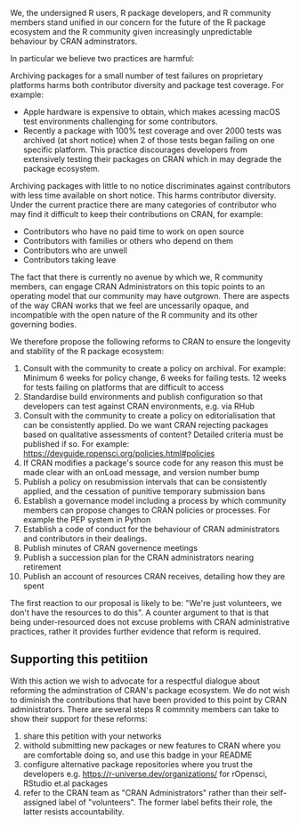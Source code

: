 We, the undersigned R users, R package developers, and R community members stand unified in our concern for the future of the R package ecosystem and the R community given increasingly unpredictable behaviour by CRAN adminstrators.

In particular we believe two practices are harmful:

Archiving packages for a small number of test failures on proprietary platforms harms both contributor diversity and package test coverage. For example:

  * Apple hardware is expensive to obtain, which makes acessing macOS test environments challenging for some contributors.
  * Recently a package with 100% test coverage and over 2000 tests was archived (at short notice) when 2 of those tests began failing on one specific platform. This practice discourages developers from extensively testing their packages on CRAN which in may degrade the package ecosystem.

Archiving packages with little to no notice discriminates against contributors with less time available on short notice. This harms contributor diversity. Under the current practice there are many categories of contributor who may find it difficult to keep their contributions on CRAN, for example:

  * Contributors who have no paid time to work on open source
  * Contributors with families or others who depend on them
  * Contributors who are unwell
  * Contributors taking leave

The fact that there is currently no avenue by which we, R community members, can engage CRAN Administrators on this topic points to an operating model that our community may have outgrown. There are aspects of the way CRAN works that we feel are uncessarily opaque, and incompatible with the open nature of the R community and its other governing bodies.

We therefore propose the following reforms to CRAN to ensure the longevity and stability of the R package ecosystem:

1. Consult with the community to create a policy on archival. For example: Minimum 6 weeks for policy change, 6 weeks for failing tests. 12 weeks for tests failing on platforms that are difficult to access
2. Standardise build environments and publish configuration so that developers can test against CRAN environments, e.g. via RHub
3. Consult with the community to create a policy on editorialisation that can be consistently applied. Do we want CRAN rejecting packages based on qualitative assessments of content? Detailed criteria must be published if so. For example: https://devguide.ropensci.org/policies.html#policies
4. If CRAN modifies a package's source code for any reason this must be made clear with an onLoad message, and version number bump
5. Publish a policy on resubmission intervals that can be consistently applied, and the cessation of punitive temporary submission bans
6. Establish a governance model including a process by which community members can propose changes to CRAN policies or processes. For example the PEP system in Python
7. Establish a code of conduct for the behaviour of CRAN administrators and contributors in their dealings.
8. Publish minutes of CRAN governence meetings
9. Publish a succession plan for the CRAN administrators nearing retirement
10. Publish an account of resources CRAN receives, detailing how they are spent

The first reaction to our proposal is likely to be: "We're just volunteers, we don't have the resources to do this". A counter argument to that is that being under-resourced does not excuse problems with CRAN administrative practices, rather it provides further evidence that reform is required. 

## Supporting this petitiion

With this action we wish to advocate for a respectful dialogue about reforming the adminstration of CRAN's package ecosystem. We do not wish to diminish the contributions that have been provided to this point by CRAN administrators. There are several steps R commnity members can take to show their support for these reforms:

1. share this petition with your networks
2. withold submitting new packages or new features to CRAN where you are comfortable doing so, and use this badge in your README <BADGE URL>
3. configure alternative package repositories where you trust the developers e.g. https://r-universe.dev/organizations/ for rOpensci, RStudio et.al packages
4. refer to the CRAN team as "CRAN Administrators" rather than their self-assigned label of "volunteers". The former label befits their role, the latter resists accountability.
